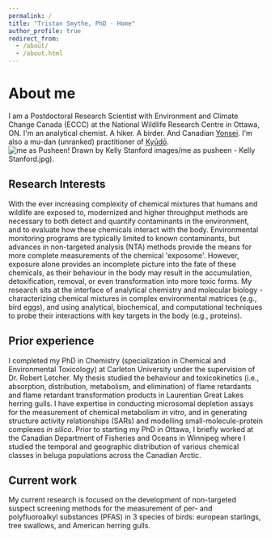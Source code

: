 ```yaml
---
permalink: /
title: "Tristan Smythe, PhD - Home"
author_profile: true
redirect_from: 
  - /about/
  - /about.html
---
```

# About me
I am a Postdoctoral Research Scientist with Environment and Climate Change Canada (ECCC) at the National Wildlife Research Centre in Ottawa, ON. I'm an analytical chemist. A hiker. A birder. And Canadian [Yonsei](https://en.wikipedia.org/wiki/Yonsei_(Japanese_diaspora)). I'm also a mu-dan (unranked) practitioner of [Kyūdō](https://en.wikipedia.org/wiki/Kyūdō). ![me as Pusheen! Drawn by Kelly Stanford](images/me%as%pusheen%-%Kelly%Stanford.jpg)   images/me as pusheen - Kelly Stanford.jpg). 

## Research Interests
With the ever increasing complexity of chemical mixtures that humans and wildlife are exposed to, modernized and higher throughput methods are necessary to both detect and quantify contaminants in the environment, and to evaluate how these chemicals interact with the body. Environmental monitoring programs are typically limited to known contaminants, but advances in non-targeted analysis (NTA) methods provide the means for more complete measurements of the chemical 'exposome'. However, exposure alone provides an incomplete picture into the fate of these chemicals, as their behaviour in the body may result in the accumulation, detoxification, removal, or even transformation into more toxic forms. My research sits at the interface of analytical chemistry and molecular biology - characterizing chemical mixtures in complex environmental matrices (e.g., bird eggs), and using analytical, biochemical, and computational techniques to probe their interactions with key targets in the body (e.g., proteins).

## Prior experience
I completed my PhD in Chemistry (specialization in Chemical and Environmental Toxicology) at Carleton University under the supervision of Dr. Robert Letcher. My thesis studied the behaviour and toxicokinetics (i.e., absorption, distribution, metabolism, and elimination) of flame retardants and flame retardant transformation products in Laurentian Great Lakes herring gulls. I have expertise in conducting microsomal depletion assays for the measurement of chemical metabolism _in vitro_, and in generating structure activity relationships (SARs) and modelling small-molecule-protein complexes _in silico_. Prior to starting my PhD in Ottawa, I briefly worked at the Canadian Department of Fisheries and Oceans in Winnipeg where I studied the temporal and geographic distribution of various chemical classes in beluga populations across the Canadian Arctic. 

## Current work
My current research is focused on the development of non-targeted suspect screening methods for the measurement of per- and polyfluoroalkyl substances (PFAS) in 3 species of birds: european starlings, tree swallows, and American herring gulls. 
